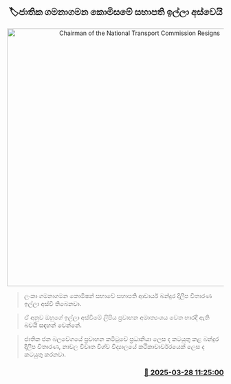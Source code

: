 <p align='center'><b><h2 align='center' title='Chairman of the National Transport Commission Resigns'>🏷ජාතික ගමනාගමන කොමිසමේ සභාපති ඉල්ලා අස්වෙයි</h2></b></p>
<p align='center'><img src='https://helakuru.sgp1.cdn.digitaloceanspaces.com/esana/images/lib/National-Transport-Chairman.jpg' width='600' alt='Chairman of the National Transport Commission Resigns'></p>

> ලංකා ගමනාගමන කොමිෂන් සභාවේ සභාපති ආචාර්ය බන්දුර දිලීප විතාරණ ඉල්ලා අස්වී තිබෙනවා.

> ඒ අනුව ඔහුගේ ඉල්ලා අස්වී‍මේ ලිපිය ප්‍රවාහන අමාත්‍යංශය වෙත භාරදී ඇති බවයි සඳහන් වෙන්නේ.

> ජාතික ජන බලවේගයේ ප්‍රවාහන කමිටුවේ ප්‍රධානියා ලෙස ද කටයුතු කළ බන්දුර දිලීප විතාරණ, නාවල විවෘත විශ්ව විද්‍යාලයේ කථිකාචාර්වරයෙක් ලෙස ද කටයුතු කරනවා.



<h3 align='right'><a href='https://www.helakuru.lk/esana/p/108731/'>📅 2025-03-28 11:25:00</a></h3>
